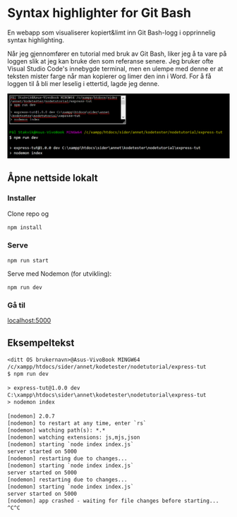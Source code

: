 # Syntax highlighter for Git Bash
En webapp som visualiserer kopiert&limt inn Git Bash-logg i opprinnelig syntax highlighting.

Når jeg gjennomfører en tutorial med bruk av Git Bash, liker jeg å ta vare på loggen slik at jeg kan bruke den som referanse senere. Jeg bruker ofte Visual Studio Code's innebygde terminal, men en ulempe med denne er at teksten mister farge når man kopierer og limer den inn i Word. For å få loggen til å bli mer leselig i ettertid, lagde jeg denne.

![App_interface](images/app.png)

## Åpne nettside lokalt
### Installer
Clone repo og
```
npm install
```

### Serve
```
npm run start
```

Serve med Nodemon (for utvikling):

```
npm run dev
```
### Gå til
[localhost:5000](http://localhost:5000/)

## Eksempeltekst
```
<ditt OS brukernavn>@Asus-VivoBook MINGW64 /c/xampp/htdocs/sider/annet/kodetester/nodetutorial/express-tut
$ npm run dev

> express-tut@1.0.0 dev C:\xampp\htdocs\sider\annet\kodetester\nodetutorial\express-tut
> nodemon index

[nodemon] 2.0.7
[nodemon] to restart at any time, enter `rs`
[nodemon] watching path(s): *.*
[nodemon] watching extensions: js,mjs,json
[nodemon] starting `node index index.js`
server started on 5000
[nodemon] restarting due to changes...
[nodemon] starting `node index index.js`
server started on 5000
[nodemon] restarting due to changes...
[nodemon] starting `node index index.js`
server started on 5000
[nodemon] app crashed - waiting for file changes before starting...
^C^C
```

